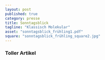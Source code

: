 ```yaml
---
layout: post
published: true
category: presse
title: Sonntagsblick
tagline: "Klassisch Molekular"
asset: "sonntagsblick_frühling1.pdf"
square: "sonntagsblick_frühling_square2.jpg"
---
```


### Toller Artikel